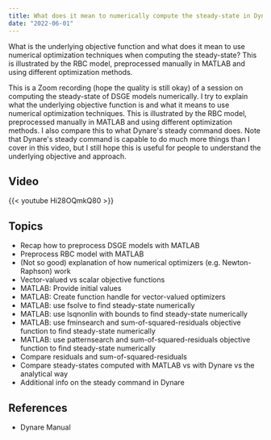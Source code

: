```yaml
---
title: What does it mean to numerically compute the steady-state in Dynare vs MATLAB
date: "2022-06-01"
---
```

What is the underlying objective function and what does it mean to use numerical optimization techniques when computing the steady-state? This is illustrated by the RBC model, preprocessed manually in MATLAB and using different optimization methods.
<!--more-->
This is a Zoom recording (hope the quality is still okay) of a session on computing the steady-state of DSGE models numerically. I try to explain what the underlying objective function is and what it means to use numerical optimization techniques. This is illustrated by the RBC model, preprocessed manually in MATLAB and using different optimization methods. I also compare this to what Dynare's steady command does.
Note that Dynare's steady command is capable to do much more things than I cover in this video, but I still hope this is useful for people to understand the underlying objective and approach.

## Video
{{< youtube Hi28OQmkQ80 >}}

## Topics
- Recap how to preprocess DSGE models with MATLAB
- Preprocess RBC model with MATLAB
- (Not so good) explanation of how numerical optimizers (e.g. Newton-Raphson) work
- Vector-valued vs scalar objective functions
- MATLAB: Provide initial values
- MATLAB: Create function handle for vector-valued optimizers
- MATLAB: use fsolve to find steady-state numerically
- MATLAB: use lsqnonlin with bounds to find steady-state numerically
- MATLAB: use fminsearch and sum-of-squared-residuals objective function to find steady-state numerically
- MATLAB: use patternsearch and sum-of-squared-residuals objective function to find steady-state numerically
- Compare residuals and sum-of-squared-residuals
- Compare steady-states computed with MATLAB vs with Dynare vs the analytical way
- Additional info on the steady command in Dynare

## References
- Dynare Manual